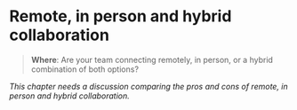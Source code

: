 # Remote, in person and hybrid collaboration

> **Where**: Are your team connecting remotely, in person, or a hybrid combination of both options?

*This chapter needs a discussion comparing the pros and cons of remote, in person and hybrid collaboration.*